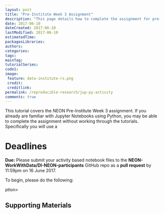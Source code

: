 ```yaml
---
layout: post
title: "Pre-Institute Week 3 Assignment"
description: "This page details how to complete the assignment for pre-Institute week 3."
date: 2017-06-10
dateCreated: 2017-06-10
lastModified: 2017-06-10
estimatedTime:
packagesLibraries:
authors:
categories:
tags:
mainTag: 
tutorialSeries: 
code1:
image:
 feature: data-institute-rs.png
 credit:
 creditlink:
permalink: /reproducible-research/jup-py-activity
comments: true
---
```



This tutorial covers the NEON Pre-Institute Week 3 assignment. If you already
are familiar with Jupyter Notebooks using Python, you may be able to complete the 
assignment without working through the tutorials. Specifically you will use a 


<div id="objectives" markdown="1">

# Deadlines
**Due:** Please submit your activity based notebook files to the
**NEON-WorkWithData/DI-NEON-participants** GitHub repo as a **pull request**
by 11:59pm on 16 June 2017.

</div>


To begin, please do the following:

ption>
</figure>



## Supporting Materials

